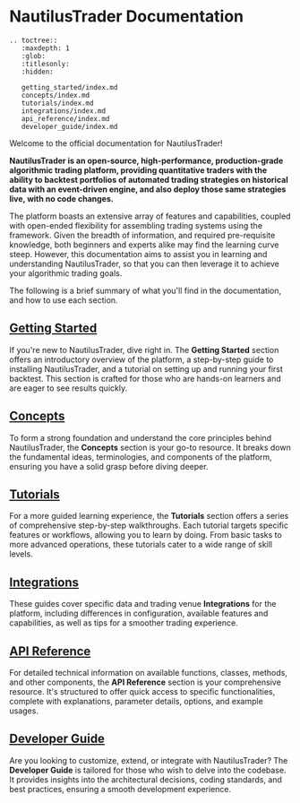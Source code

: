 # NautilusTrader Documentation

```{eval-rst}
.. toctree::
   :maxdepth: 1
   :glob:
   :titlesonly:
   :hidden:

   getting_started/index.md
   concepts/index.md
   tutorials/index.md
   integrations/index.md
   api_reference/index.md
   developer_guide/index.md

```

Welcome to the official documentation for NautilusTrader!

**NautilusTrader is an open-source, high-performance, production-grade algorithmic trading platform,
providing quantitative traders with the ability to backtest portfolios of automated trading strategies
on historical data with an event-driven engine, and also deploy those same strategies live, with no code changes.**

The platform boasts an extensive array of features and capabilities, coupled with open-ended flexibility for assembling 
trading systems using the framework. Given the breadth of information, and required pre-requisite knowledge, both beginners and experts alike may find the learning curve steep. 
However, this documentation aims to assist you in learning and understanding NautilusTrader, so that you can then leverage it to achieve your algorithmic trading goals.

The following is a brief summary of what you'll find in the documentation, and how to use each section.

## [Getting Started](getting_started/index.md)

If you're new to NautilusTrader, dive right in. The **Getting Started** section offers an introductory overview of the platform, 
a step-by-step guide to installing NautilusTrader, and a tutorial on setting up and running your first backtest. 
This section is crafted for those who are hands-on learners and are eager to see results quickly.

## [Concepts](concepts/index.md)

To form a strong foundation and understand the core principles behind NautilusTrader, the **Concepts** section is your go-to resource. 
It breaks down the fundamental ideas, terminologies, and components of the platform, ensuring you have a solid grasp before diving deeper.

## [Tutorials](tutorials/index.md)

For a more guided learning experience, the **Tutorials** section offers a series of comprehensive step-by-step walkthroughs. 
Each tutorial targets specific features or workflows, allowing you to learn by doing. 
From basic tasks to more advanced operations, these tutorials cater to a wide range of skill levels.

## [Integrations](integrations/index.md)

These guides cover specific data and trading venue **Integrations** for the platform, including differences in configuration, available features and capabilities,
as well as tips for a smoother trading experience.

## [API Reference](api_reference/index.md)

For detailed technical information on available functions, classes, methods, and other components, the **API Reference** section is your comprehensive resource. 
It's structured to offer quick access to specific functionalities, complete with explanations, parameter details, options, and example usages.

## [Developer Guide](developer_guide/index.md)

Are you looking to customize, extend, or integrate with NautilusTrader? The **Developer Guide** is tailored for those who wish to delve into the codebase. 
It provides insights into the architectural decisions, coding standards, and best practices, ensuring a smooth development experience.

